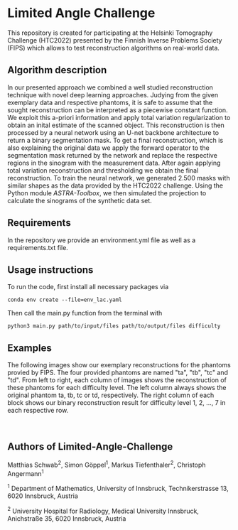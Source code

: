 # Limited Angle Challenge

This repository is created for participating at the Helsinki Tomography Challenge (HTC2022) presented by the Finnish Inverse Problems Society (FIPS)
which allows to test reconstruction algorithms on real-world data.


## Algorithm description

In our presented approach we combined a well studied reconstruction technique with novel deep learning approaches. Judying from the given exemplary data and respective phantoms, it is safe to assume that the sought reconstruction can be interpreted as a piecewise constant function. We exploit this a-priori information and apply total variation regularization to obtain an inital estimate of the scanned object. This reconstruction is then processed by a neural network using an U-net backbone architecture to return a binary segmentation mask. To get a final reconstruction, which is also explaining the original data we apply the forward operator to the segmentation mask returned by the network and replace the respective regions in the sinogram with the measurement data. After again applying total variation reconstruction and thresholding we obtain the final reconstruction.
To train the neural network, we generated 2.500 masks with similar shapes as the data provided by the HTC2022 challenge. Using the Python module *ASTRA-Toolbox*, we then simulated the projection to calculate the sinograms of the synthetic data set.

## Requirements

In the repository we provide an environment.yml file as well as a requirements.txt file.

## Usage instructions

To run the code, first install all necessary packages via
```
conda env create --file=env_lac.yaml
```

Then call the main.py function from the terminal with
```
python3 main.py path/to/input/files path/to/output/files difficulty
```

## Examples

The following images show our exemplary reconstructions for the phantoms provied by FIPS. The four provided phantoms are named "ta", "tb", "tc" and "td". From left to right, each column of images shows the reconstruction of these phantoms for each difficulty level. The left column always shows the original phantom ta, tb, tc or td, respectively. The right column of each block shows our binary reconstruction result for difficulty level 1, 2, ..., 7 in each respective row.

<p float="left">
  <img src="https://github.com/matthi99/limited-angle-challenge-uibk/blob/main/results/ex_ta.png" alt="" title="">
  <img src="https://github.com/matthi99/limited-angle-challenge-uibk/blob/main/results/ex_tb.png" alt="" title="">
  <img src="https://github.com/matthi99/limited-angle-challenge-uibk/blob/main/results/ex_tc.png" alt="" title="">
  <img src="https://github.com/matthi99/limited-angle-challenge-uibk/blob/main/results/ex_td.png" alt="" title="">
</p>


## Authors of Limited-Angle-Challenge

Matthias Schwab<sup>2</sup>, Simon Göppel<sup>1</sup>, Markus Tiefenthaler<sup>2</sup>, Christoph Angermann<sup>1</sup>

<sup>1</sup> Department of Mathematics, University of Innsbruck, Technikerstrasse 13, 6020 Innsbruck, Austria

<sup>2</sup> University Hospital for Radiology, Medical University Innsbruck, Anichstraße 35, 6020 Innsbruck, Austria
